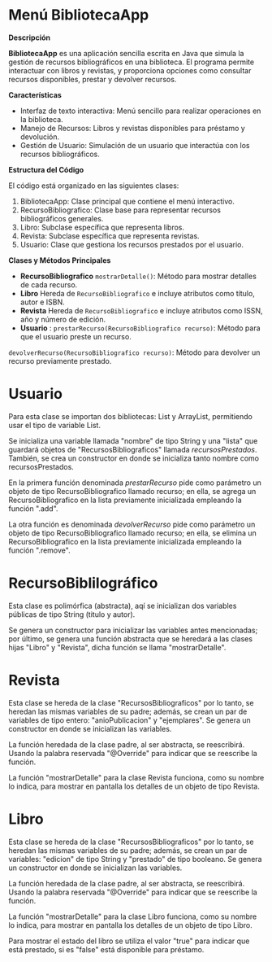 # Menú BibliotecaApp

**Descripción**

**BibliotecaApp** es una aplicación sencilla escrita en Java que simula la gestión de recursos bibliográficos en una biblioteca. El programa permite interactuar con libros y revistas, y proporciona opciones como consultar recursos disponibles, prestar y devolver recursos.

**Características**
- Interfaz de texto interactiva: Menú sencillo para realizar operaciones en la biblioteca.
- Manejo de Recursos: Libros y revistas disponibles para préstamo y devolución.
- Gestión de Usuario: Simulación de un usuario que interactúa con los recursos bibliográficos.

**Estructura del Código**

El código está organizado en las siguientes clases:
1. BibliotecaApp: Clase principal que contiene el menú interactivo.
2. RecursoBibliografico: Clase base para representar recursos bibliográficos generales.
3. Libro: Subclase específica que representa libros.
4. Revista: Subclase específica que representa revistas.
5. Usuario: Clase que gestiona los recursos prestados por el usuario.

**Clases y Métodos Principales**

- **RecursoBibliografico** `mostrarDetalle()`: Método para mostrar detalles de cada recurso.
- **Libro** Hereda de `RecursoBibliografico` e incluye atributos como título, autor e ISBN.
- **Revista** Hereda de `RecursoBibliografico` e incluye atributos como ISSN, año y número de edición.
- **Usuario** :
`prestarRecurso(RecursoBibliografico recurso)`: Método para que el usuario preste un recurso.

`devolverRecurso(RecursoBibliografico recurso)`: Método para devolver un recurso previamente prestado.

# Usuario

Para esta clase se importan dos bibliotecas: List y ArrayList, permitiendo usar el tipo de variable List.

Se inicializa una variable llamada "nombre" de tipo String y una "lista" que guardará objetos de "RecursosBibliograficos" llamada *recursosPrestados*.
También, se crea un constructor en donde se inicializa tanto nombre como recursosPrestados.

En la primera función denominada *prestarRecurso* pide como parámetro un objeto de tipo RecursoBibliografico llamado recurso; en ella, se agrega un RecursoBibliografico en la lista previamente inicializada empleando la función ".add".

La otra función es denominada *devolverRecurso* pide como parámetro un objeto de tipo RecursoBibliografico llamado recurso; en ella, se elimina un RecursoBibliografico en la lista previamente inicializada empleando la función ".remove".

# RecursoBiblilográfico

Esta clase es polimórfica (abstracta), aqí se inicializan dos variables públicas de tipo String (titulo y autor).

Se genera un constructor para inicializar las variables antes mencionadas; por último, se genera una función abstracta que se heredará a las clases hijas "Libro" y "Revista", dicha función se llama "mostrarDetalle".

# Revista

Esta clase se hereda de la clase "RecursosBibliograficos" por lo tanto, se heredan las mismas variables de su padre; además, se crean un par de variables de tipo entero: "anioPublicacion" y "ejemplares". Se genera un constructor en donde se inicializan las variables.

La función heredada de la clase padre, al ser abstracta, se reescribirá. Usando la palabra reservada "@Override" para indicar que se reescribe la función.

La función "mostrarDetalle" para la clase Revista funciona, como su nombre lo indica, para mostrar en pantalla los detalles de un objeto de tipo Revista.

# Libro

Esta clase se hereda de la clase "RecursosBibliograficos" por lo tanto, se heredan las mismas variables de su padre; además, se crean un par de variables: "edicion" de tipo String y "prestado" de tipo booleano. Se genera un constructor en donde se inicializan las variables.

La función heredada de la clase padre, al ser abstracta, se reescribirá. Usando la palabra reservada "@Override" para indicar que se reescribe la función.

La función "mostrarDetalle" para la clase Libro funciona, como su nombre lo indica, para mostrar en pantalla los detalles de un objeto de tipo Libro.

Para mostrar el estado del libro se utiliza el valor "true" para indicar que está prestado, si es "false" está disponible para préstamo.

